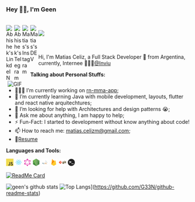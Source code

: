 ### Hey 👋🏽, I'm Geen

<br/>

<a href="https://www.linkedin.com/in/matias-nahuel-celiz-morante-994719149/">
  <img align="left" alt="Abhishek's LinkdeIN" width="22px" src="https://cdn.jsdelivr.net/npm/simple-icons@v3/icons/linkedin.svg" />
</a>
<a href="https://t.me/matiasceliz">
  <img align="left" alt="Abhishek's Telegram" width="22px" src="https://cdn.jsdelivr.net/npm/simple-icons@v3/icons/telegram.svg" />
</a>
<a href="https://www.instagram.com/matiasceliz/">
  <img align="left" alt="Matias's Instagram" width="22px" src="https://cdn.jsdelivr.net/npm/simple-icons@v3/icons/instagram.svg" />
</a>
<a href="https://dev.to/g33n">
  <img align="left" alt="Matias's DEV" width="22px" src="https://d2fltix0v2e0sb.cloudfront.net/dev-badge.svg" />
</a>

![](https://visitor-badge.glitch.me/badge?page_id=g33n.g33n)

<br />

Hi, I'm Matias Celiz, a Full Stack Developer 🚀 from Argentina, currently, Internee 👨🏽‍💼[@Inviu](https://www.inviu.com.ar/)

  <img align="right" alt="GIF" width="500" src="https://media.giphy.com/media/l0HU7hfo5w7WlSHC0/giphy.gif"/>
  
**Talking about Personal Stuffs:**

- 👨🏽‍💻 I’m currently working on [rn-mma-app](https://github.com/G33N/rn-mma-app);
- 🌱 I’m currently learning Java with mobile development, layouts, flutter and react native arquitechtures; 
- 🤔 I’m looking for help with Architectures and design patterns 😭;
- 💬 Ask me about anything, I am happy to help;
- ⚡️ Fun-Fact: I started to development without know anything about code!
- 📫 How to reach me: matias.celizm@gmail.com;
- 📝[Resume](https://drive.google.com/file/d/1jFEL0_KAJEd1mCiR_02SMwbBEuRMqpv7/view)

**Languages and Tools:**  

<code><img height="20" src="https://raw.githubusercontent.com/github/explore/80688e429a7d4ef2fca1e82350fe8e3517d3494d/topics/javascript/javascript.png"></code>
<code><img height="20" src="https://raw.githubusercontent.com/github/explore/80688e429a7d4ef2fca1e82350fe8e3517d3494d/topics/react/react.png"></code>
<code><img height="20" src="https://raw.githubusercontent.com/github/explore/5c058a388828bb5fde0bcafd4bc867b5bb3f26f3/topics/graphql/graphql.png"></code>
<code><img height="20" src="https://raw.githubusercontent.com/github/explore/80688e429a7d4ef2fca1e82350fe8e3517d3494d/topics/nodejs/nodejs.png"></code>
<code><img height="20" src="https://raw.githubusercontent.com/github/explore/80688e429a7d4ef2fca1e82350fe8e3517d3494d/topics/mysql/mysql.png"></code>
<code><img height="20" src="https://raw.githubusercontent.com/github/explore/80688e429a7d4ef2fca1e82350fe8e3517d3494d/topics/firebase/firebase.png"></code>
<code><img height="20" src="https://raw.githubusercontent.com/github/explore/80688e429a7d4ef2fca1e82350fe8e3517d3494d/topics/git/git.png"></code>
<code><img height="20" src="https://raw.githubusercontent.com/github/explore/80688e429a7d4ef2fca1e82350fe8e3517d3494d/topics/terminal/terminal.png"></code>

[![ReadMe Card](https://github-readme-stats.vercel.app/api/pin/?username=G33N&repo=github-readme-stats&theme=cobalt)](https://github.com/G33N/github-readme-stats)

![geen's github stats](https://github-readme-stats.vercel.app/api?username=G33N&show_icons=true&theme=cobalt)
![Top Langs](https://github-readme-stats.vercel.app/api/top-langs/?username=G33N&layout=compact&theme=cobalt)](https://github.com/G33N/github-readme-stats)

